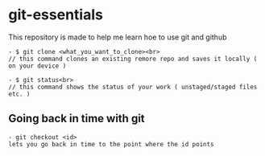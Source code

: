 # git-essentials

This repository is made to help me learn hoe to use git and github

    - $ git clone <what_you_want_to_clone><br>
    // this command clones an existing remore repo and saves it locally ( on your device )

    - $ git status<br>
    // this command shows the status of your work ( unstaged/staged files etc. )

## Going back in time with git

    - git checkout <id>
    lets you go back in time to the point where the id points
